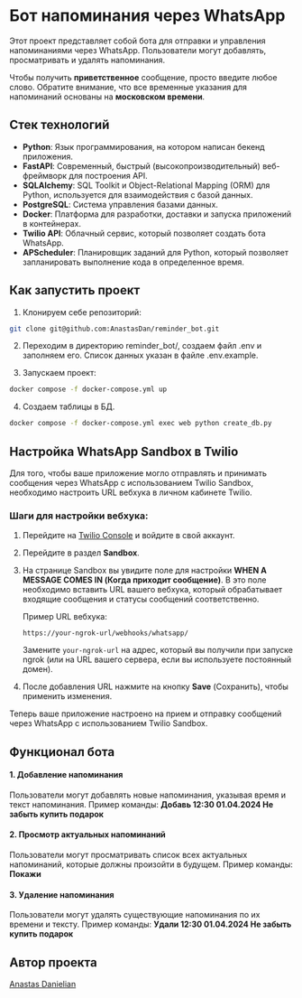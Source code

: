 # Бот напоминания через WhatsApp

Этот проект представляет собой бота для отправки и управления напоминаниями через WhatsApp. Пользователи могут добавлять, просматривать и удалять напоминания.

Чтобы получить **приветственное** сообщение, просто введите любое слово. 
Обратите внимание, что все временные указания для напоминаний основаны на **московском времени**.

## Стек технологий

- **Python**: Язык программирования, на котором написан бекенд приложения.
- **FastAPI**: Современный, быстрый (высокопроизводительный) веб-фреймворк для построения API.
- **SQLAlchemy**: SQL Toolkit и Object-Relational Mapping (ORM) для Python, используется для взаимодействия с базой данных.
- **PostgreSQL**: Система управления базами данных.
- **Docker**: Платформа для разработки, доставки и запуска приложений в контейнерах.
- **Twilio API**: Облачный сервис, который позволяет создать бота WhatsApp.
- **APScheduler**: Планировщик заданий для Python, который позволяет запланировать выполнение кода в определенное время.

## Как запустить проект

1. Клонируем себе репозиторий:

```bash 
git clone git@github.com:AnastasDan/reminder_bot.git
```

2. Переходим в директорию reminder_bot/, создаем файл .env и заполняем его. Список данных указан в файле .env.example.

3. Запускаем проект:

```bash
docker compose -f docker-compose.yml up
```

4. Создаем таблицы в БД.

```bash
docker compose -f docker-compose.yml exec web python create_db.py
```

## Настройка WhatsApp Sandbox в Twilio

Для того, чтобы ваше приложение могло отправлять и принимать сообщения через WhatsApp с использованием Twilio Sandbox, необходимо настроить URL вебхука в личном кабинете Twilio.

### Шаги для настройки вебхука:

1. Перейдите на [Twilio Console](https://www.twilio.com/console) и войдите в свой аккаунт.

2. Перейдите в раздел **Sandbox**.

3. На странице Sandbox вы увидите поле для настройки **WHEN A MESSAGE COMES IN (Когда приходит сообщение)**. В это поле необходимо вставить URL вашего вебхука, который обрабатывает входящие сообщения и статусы сообщений соответственно.

    Пример URL вебхука:
    ```
    https://your-ngrok-url/webhooks/whatsapp/
    ```
    Замените `your-ngrok-url` на адрес, который вы получили при запуске ngrok (или на URL вашего сервера, если вы используете постоянный домен).

4. После добавления URL нажмите на кнопку **Save** (Сохранить), чтобы применить изменения.

Теперь ваше приложение настроено на прием и отправку сообщений через WhatsApp с использованием Twilio Sandbox.

## Функционал бота

#### 1. Добавление напоминания

Пользователи могут добавлять новые напоминания, указывая время и текст напоминания.
Пример команды: **Добавь 12:30 01.04.2024 Не забыть купить подарок**

#### 2.  Просмотр актуальных напоминаний

Пользователи могут просматривать список всех актуальных напоминаний, которые должны произойти в будущем.
Пример команды: **Покажи**

#### 3. Удаление напоминания

Пользователи могут удалять существующие напоминания по их времени и тексту.
Пример команды: **Удали 12:30 01.04.2024 Не забыть купить подарок**

## Автор проекта

[Anastas Danielian](https://github.com/AnastasDan)